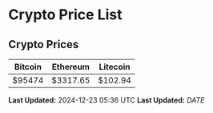 # Crypto Price List

## Crypto Prices
| Bitcoin | Ethereum | Litecoin |
| ------- | -------- | -------- |
| $95474 | $3317.65 | $102.94 |
**Last Updated:** 2024-12-23 05:36 UTC
**Last Updated:** $DATE$
